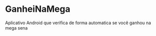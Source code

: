 GanheiNaMega
============

Aplicativo Android que verifica de forma automatica se você ganhou na mega sena
